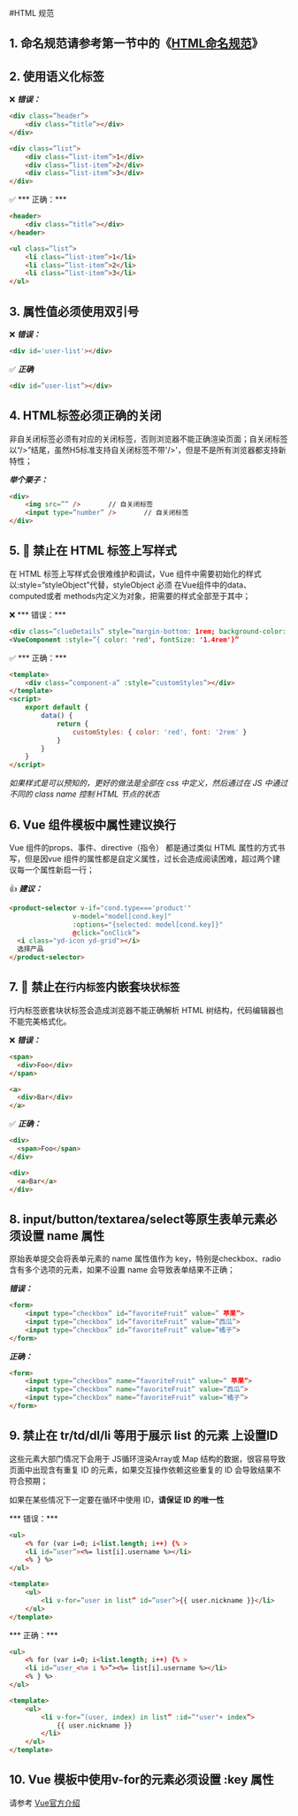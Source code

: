 #HTML 规范

## 1. 命名规范请参考第一节中的《[HTML命名规范](/chapter1/htmlming-ming-gui-fan.md)》

## 2. 使用语义化标签

❌ ***错误：***

```html
<div class=”header”>
	<div class=”title”></div>
</div>

<div class=”list”>
	<div class=”list-item”>1</div>
	<div class=”list-item”>2</div>
	<div class=”list-item”>3</div>
</div>
```

✅ *** 正确：***

```html
<header>
	<div class=”title”></div>
</header>

<ul class=”list”>
	<li class=”list-item”>1</li>
	<li class=”list-item”>2</li>
	<li class=”list-item”>3</li>
</ul>
```

## 3. 属性值必须使用双引号

❌ ***错误：***

```html
<div id='user-list'></div>
```

✅ ***正确***

```html
<div id=”user-list”></div>
```

## 4. HTML标签必须正确的关闭

非自关闭标签必须有对应的关闭标签，否则浏览器不能正确渲染页面；自关闭标签以“/>”结尾，虽然H5标准支持自关闭标签不带'/>'，但是不是所有浏览器都支持新特性；

***举个栗子：***

```html
<div>
	<img src=”” />       // 自关闭标签
	<input type=”number” />       // 自关闭标签
</div>
```

## 5. 🚫 禁止在 HTML 标签上写样式

在 HTML 标签上写样式会很难维护和调试，Vue 组件中需要初始化的样式以:style=”styleObject”代替，styleObject 必须 在Vue组件中的data、computed或者 methods内定义为对象，把需要的样式全部至于其中；

❌ *** 错误：***

```html
<div class=”clueDetails” style=”margin-bottom: 1rem; background-color: red;”></div>
<VueComponent :style=”{ color: 'red', fontSize: '1.4rem'}”
```

✅ *** 正确：***

```html
<template>
	<div class=”component-a” :style=”customStyles”></div>
</template>
<script>
	export default {
		data() {
			return {
				customStyles: { color: 'red', font: '2rem' }
			}
		}
 	}
</script>
```

_如果样式是可以预知的，更好的做法是全部在 css 中定义，然后通过在 JS 中通过不同的 class name 控制 HTML 节点的状态_

## 6. Vue 组件模板中属性建议换行

Vue 组件的props、事件、directive（指令） 都是通过类似 HTML 属性的方式书写，但是因vue 组件的属性都是自定义属性，过长会造成阅读困难，超过两个建议每一个属性新启一行；

👍 ***建议：***

```html
<product-selector v-if="cond.type==='product'"
                v-model="model[cond.key]"
                :options="{selected: model[cond.key]}"
                @click=”onClick”>
  <i class="yd-icon yd-grid"></i>
  选择产品
</product-selector>
```

## 7. 🚫 禁止在`行内标签`内嵌套`块状标签`

行内标签嵌套块状标签会造成浏览器不能正确解析 HTML 树结构，代码编辑器也不能完美格式化。

❌ ***错误：***

```html
<span>
  <div>Foo</div>
</span>

<a>
  <div>Bar</div>
</a>
```

✅ ***正确：***

```html
<div>
  <span>Foo</span>
</div>

<div>
  <a>Bar</a>
</div>
```

## 8. input/button/textarea/select等原生表单元素必须设置 name 属性

原始表单提交会将表单元素的 name 属性值作为 key，特别是checkbox、radio含有多个选项的元素，如果不设置 name 会导致表单结果不正确；

***错误：***

```html
<form>
	<input type=”checkbox” id=”favoriteFruit” value=” 苹果”>
	<input type=”checkbox” id=”favoriteFruit” value=”西瓜”>
	<input type=”checkbox” id=”favoriteFruit” value=”橘子”>
</form>
```

***正确：***

```html
<form>
	<input type=”checkbox” name=”favoriteFruit” value=” 苹果”>
	<input type=”checkbox” name=”favoriteFruit” value=”西瓜”>
	<input type=”checkbox” name=”favoriteFruit” value=”橘子”>
</form>
```

## 9. 禁止在 tr/td/dl/li 等用于展示 list 的元素 上设置ID

这些元素大部门情况下会用于 JS循环渲染Array或 Map 结构的数据，很容易导致页面中出现含有重复 ID 的元素，如果交互操作依赖这些重复的 ID 会导致结果不符合预期；

如果在某些情况下一定要在循环中使用 ID，**请保证 ID 的唯一性**

*** 错误：***
```html
<ul>
	<% for (var i=0; i<list.length; i++) {% >
	<li id=”user”><%= list[i].username %></li>
	<% } %>
</ul>

<template>
	<ul>
		<li v-for=”user in list” id=”user”>{{ user.nickname }}</li>
	</ul>
</template>
```

*** 正确：***

```html
<ul>
	<% for (var i=0; i<list.length; i++) {% >
	<li id=”user_<%= i %>”><%= list[i].username %></li>
	<% } %>
</ul>

<template>
	<ul>
		<li v-for=”(user, index) in list” :id=”'user'+ index”>
			{{ user.nickname }}
		</li>
	</ul>
</template>
```

## 10. Vue 模板中使用v-for的元素必须设置 :key 属性

请参考 [Vue官方介绍](https://cn.vuejs.org/v2/api/#key)
